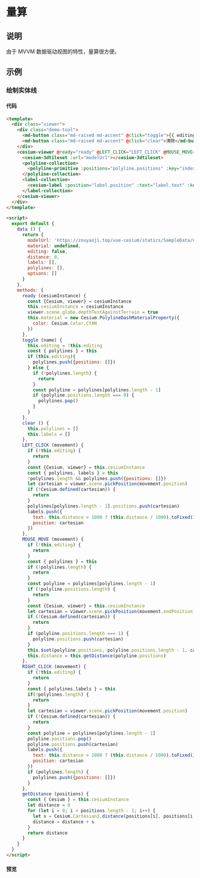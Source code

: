 # 量算

## 说明

由于 MVVM 数据驱动视图的特性，量算很方便。

## 示例

### 绘制实体线

#### 代码

```html
<template>
  <div class="viewer">
    <div class="demo-tool">
      <md-button class="md-raised md-accent" @click="toggle">{{ editing ? '停止量算' : '开始量算' }}</md-button>
      <md-button class="md-raised md-accent" @click="clear">清除</md-button>
    </div>
    <cesium-viewer @ready="ready" @LEFT_CLICK="LEFT_CLICK" @MOUSE_MOVE="MOUSE_MOVE" @RIGHT_CLICK="RIGHT_CLICK">
      <cesium-3dtileset :url="modelUrl"></cesium-3dtileset>
      <polyline-collection>
        <polyline-primitive :positions="polyline.positions" :key="index" v-for="(polyline, index) of polylines"></polyline-primitive>
      </polyline-collection>
      <label-collection>
        <cesium-label :position="label.position" :text="label.text" :key="index" v-for="(label, index) of labels"></cesium-label>
      </label-collection>
    </cesium-viewer>
  </div>
</template>

<script>
  export default {
    data () {
      return {
        modelUrl: 'https://zouyaoji.top/vue-cesium/statics/SampleData/Cesium3DTiles/Tilesets/Tileset/tileset.json',
        material: undefined,
        editing: false,
        distance: 0,
        labels: [],
        polylines: [],
        options: []
      }
    },
    methods: {
      ready (cesiumInstance) {
        const {Cesium, viewer} = cesiumInstance
        this.cesiumInstance = cesiumInstance
        viewer.scene.globe.depthTestAgainstTerrain = true
        this.material = new Cesium.PolylineDashMaterialProperty({
          color: Cesium.Color.CYAN
        })
      },
      toggle (name) {
        this.editing = !this.editing
        const { polylines } = this
        if (this.editing){
          polylines.push({positions: []})
        } else {
          if (!polylines.length) {
            return
          }
          const polyline = polylines[polylines.length - 1]
          if (polyline.positions.length === 0) {
            polylines.pop()
          }
        }
      },
      clear () {
        this.polylines = []
        this.labels = []
      },
      LEFT_CLICK (movement) {
        if (!this.editing) {
          return
        }
        const {Cesium, viewer} = this.cesiumInstance
        const { polylines, labels } = this
        !polylines.length && polylines.push({positions: []})
        let cartesian = viewer.scene.pickPosition(movement.position)
        if (!Cesium.defined(cartesian)) {
          return
        }
        polylines[polylines.length - 1].positions.push(cartesian)
        labels.push({
          text: this.distance > 1000 ? (this.distance / 1000).toFixed(2) + 'km' : this.distance.toFixed(2) + 'm',
          position: cartesian
        })
      },
      MOUSE_MOVE (movement) {
        if (!this.editing) {
          return
        }
        const { polylines } = this
        if (!polylines.length) {
          return
        }
        const polyline = polylines[polylines.length - 1]
        if (!polyline.positions.length) {
          return
        }
        const {Cesium, viewer} = this.cesiumInstance
        let cartesian = viewer.scene.pickPosition(movement.endPosition)
        if (!Cesium.defined(cartesian)) {
          return
        }
        if (polyline.positions.length === 1) {
          polyline.positions.push(cartesian)
        }
        this.$set(polyline.positions, polyline.positions.length - 1, cartesian)
        this.distance = this.getDistance(polyline.positions)
      },
      RIGHT_CLICK (movement) {
        if (!this.editing) {
          return
        }
        const { polylines,labels } = this
        if(!polylines.length) {
          return
        }
        let cartesian = viewer.scene.pickPosition(movement.position)
        if (!Cesium.defined(cartesian)) {
          return
        }
        const polyline = polylines[polylines.length - 1]
        polyline.positions.pop()
        polyline.positions.push(cartesian)
        labels.push({
          text: this.distance > 1000 ? (this.distance / 1000).toFixed(2) + 'km' : this.distance.toFixed(2) + 'm',
          position: cartesian
        })
        if (polylines.length) {
          polylines.push({positions: []})
        }
      },
      getDistance (positions) {
        const { Cesium } = this.cesiumInstance
        let distance = 0
        for (let i = 0; i < positions.length - 1; i++) {
          let s = Cesium.Cartesian3.distance(positions[i], positions[i + 1])
          distance = distance + s
        }
        return distance
      }
    }
  }
</script>
```

#### 预览

<doc-preview>
  <template>
    <div class="viewer">
      <div class="demo-tool">
        <md-button class="md-raised md-accent" @click="toggle">{{ editing ? '停止量算' : '开始量算' }}</md-button>
        <md-button class="md-raised md-accent" @click="clear">清除</md-button>
      </div>
      <cesium-viewer @ready="ready" @LEFT_CLICK="LEFT_CLICK" @MOUSE_MOVE="MOUSE_MOVE" @RIGHT_CLICK="RIGHT_CLICK">
        <cesium-3dtileset :url="modelUrl"></cesium-3dtileset>
        <polyline-collection>
          <polyline-primitive :positions="polyline.positions" :key="index" v-for="(polyline, index) of polylines"></polyline-primitive>
        </polyline-collection>
        <label-collection>
          <cesium-label :position="label.position" :text="label.text" :key="index" v-for="(label, index) of labels"></cesium-label>
        </label-collection>
      </cesium-viewer>
    </div>
  </template>

  <script>
    export default {
      data () {
        return {
          modelUrl: 'https://zouyaoji.top/vue-cesium/statics/SampleData/Cesium3DTiles/Tilesets/Tileset/tileset.json',
          material: undefined,
          editing: false,
          distance: 0,
          labels: [],
          polylines: [],
          options: []
        }
      },
      methods: {
        ready (cesiumInstance) {
          const {Cesium, viewer} = cesiumInstance
          this.cesiumInstance = cesiumInstance
          viewer.scene.globe.depthTestAgainstTerrain = true
          this.material = new Cesium.PolylineDashMaterialProperty({
            color: Cesium.Color.CYAN
          })
        },
        toggle (name) {
          this.editing = !this.editing
          const { polylines } = this
          if (this.editing){
            polylines.push({positions: []})
          } else {
            if (!polylines.length) {
              return
            }
            const polyline = polylines[polylines.length - 1]
            if (polyline.positions.length === 0) {
              polylines.pop()
            }
          }
        },
        clear () {
          this.polylines = []
          this.labels = []
        },
        LEFT_CLICK (movement) {
          if (!this.editing) {
            return
          }
          const {Cesium, viewer} = this.cesiumInstance
          const { polylines, labels } = this
          !polylines.length && polylines.push({positions: []})
          let cartesian = viewer.scene.pickPosition(movement.position)
          if (!Cesium.defined(cartesian)) {
            return
          }
          polylines[polylines.length - 1].positions.push(cartesian)
          labels.push({
            text: this.distance > 1000 ? (this.distance / 1000).toFixed(2) + 'km' : this.distance.toFixed(2) + 'm',
            position: cartesian
          })
        },
        MOUSE_MOVE (movement) {
          if (!this.editing) {
            return
          }
          const { polylines } = this
          if (!polylines.length) {
            return
          }
          const polyline = polylines[polylines.length - 1]
          if (!polyline.positions.length) {
            return
          }
          const {Cesium, viewer} = this.cesiumInstance
          let cartesian = viewer.scene.pickPosition(movement.endPosition)
          if (!Cesium.defined(cartesian)) {
            return
          }
          if (polyline.positions.length === 1) {
            polyline.positions.push(cartesian)
          }
          this.$set(polyline.positions, polyline.positions.length - 1, cartesian)
          this.distance = this.getDistance(polyline.positions)
        },
        RIGHT_CLICK (movement) {
          if (!this.editing) {
            return
          }
          const { polylines,labels } = this
          if(!polylines.length) {
            return
          }
          let cartesian = viewer.scene.pickPosition(movement.position)
          if (!Cesium.defined(cartesian)) {
            return
          }
          const polyline = polylines[polylines.length - 1]
          polyline.positions.pop()
          polyline.positions.push(cartesian)
          labels.push({
            text: this.distance > 1000 ? (this.distance / 1000).toFixed(2) + 'km' : this.distance.toFixed(2) + 'm',
            position: cartesian
          })
          if (polylines.length) {
            polylines.push({positions: []})
          }
        },
        getDistance (positions) {
          const { Cesium } = this.cesiumInstance
          let distance = 0
          for (let i = 0; i < positions.length - 1; i++) {
            let s = Cesium.Cartesian3.distance(positions[i], positions[i + 1])
            distance = distance + s
          }
          return distance
        }
      }
    }
  </script>
</doc-preview>